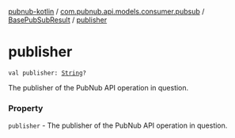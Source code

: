 [pubnub-kotlin](../../index.md) / [com.pubnub.api.models.consumer.pubsub](../index.md) / [BasePubSubResult](index.md) / [publisher](./publisher.md)

# publisher

`val publisher: `[`String`](https://kotlinlang.org/api/latest/jvm/stdlib/kotlin/-string/index.html)`?`

The publisher of the PubNub API operation in question.

### Property

`publisher` - The publisher of the PubNub API operation in question.